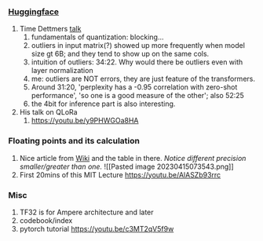 ### [Huggingface](https://huggingface.co/blog/hf-bitsandbytes-integration) 
1. Time Dettmers [talk](https://youtu.be/jyOqtw4ry2w)
	1. fundamentals of quantization: blocking...
	2. outliers in input matrix(?) showed up more frequently when model size gt 6B; and they tend to show up on the same cols.
	3. intuition of outliers: 34:22. Why would there be outliers even with layer normalization
	4. me: outliers are NOT errors, they are just feature of the transformers.
	5. Around 31:20, 'perplexity has a -0.95 correlation with zero-shot performance', 'so one is a good measure of the other'; also 52:25
	6. the 4bit for inference part is also interesting.
 2. His talk on QLoRa
	 1. https://youtu.be/y9PHWGOa8HA

### Floating points and its calculation
1. Nice article from [Wiki](https://en.wikipedia.org/wiki/Half-precision_floating-point_format) and the table in there. *Notice different precision smaller/greater than one.*
	![[Pasted image 20230415073543.png]]
2. First 20mins of this MIT Lecture https://youtu.be/AlASZb93rrc


### Misc
1. TF32 is for Ampere architecture and later
2. codebook/index
3. pytorch tutorial https://youtu.be/c3MT2qV5f9w